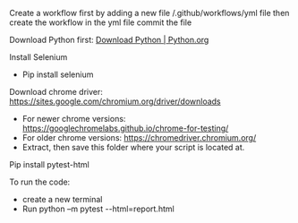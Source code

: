 Create a workflow first by adding a new file
/.github/workflows/yml file
then create the workflow in the yml file
commit the file

Download Python first: [Download Python | Python.org](https://www.python.org/downloads/)

Install Selenium
- Pip install selenium

Download chrome driver: https://sites.google.com/chromium.org/driver/downloads
- For newer chrome versions: https://googlechromelabs.github.io/chrome-for-testing/
- For older chrome versions: https://chromedriver.chromium.org/
- Extract, then save this folder where your script is located at.


Pip install pytest-html

To run the code:
- create a new terminal
- Run python –m pytest --html=report.html

